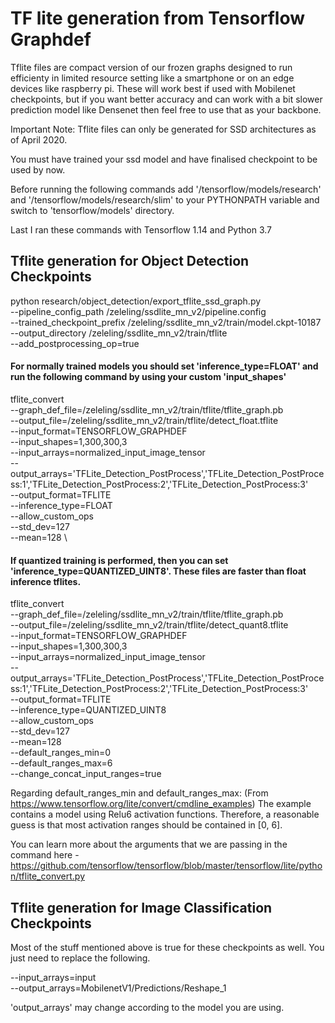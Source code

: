 # TF lite generation from Tensorflow Graphdef

Tflite files are compact version of our frozen graphs designed to run efficienty in limited resource setting like a smartphone or on an edge devices like raspberry pi. These will work best if used with Mobilenet checkpoints, but if you want better accuracy and can work with a bit slower prediction model like Densenet then feel free to use that as your backbone.

Important Note: Tflite files can only be generated for SSD architectures as of April 2020.

You must have trained your ssd model and have finalised checkpoint to be used by now.

Before running the following commands add '/tensorflow/models/research' and '/tensorflow/models/research/slim' to your PYTHONPATH variable and switch to 'tensorflow/models' directory.

Last I ran these commands with Tensorflow 1.14 and Python 3.7

## Tflite generation for Object Detection Checkpoints

python research/object_detection/export_tflite_ssd_graph.py \
  --pipeline_config_path /zeleling/ssdlite_mn_v2/pipeline.config \
  --trained_checkpoint_prefix /zeleling/ssdlite_mn_v2/train/model.ckpt-10187 \
  --output_directory /zeleling/ssdlite_mn_v2/train/tflite \
  --add_postprocessing_op=true

#### For normally trained models you should set 'inference_type=FLOAT' and run the following command by using your custom 'input_shapes'

tflite_convert \
  --graph_def_file=/zeleling/ssdlite_mn_v2/train/tflite/tflite_graph.pb \
  --output_file=/zeleling/ssdlite_mn_v2/train/tflite/detect_float.tflite \
  --input_format=TENSORFLOW_GRAPHDEF \
  --input_shapes=1,300,300,3 \
  --input_arrays=normalized_input_image_tensor \
  --output_arrays='TFLite_Detection_PostProcess','TFLite_Detection_PostProcess:1','TFLite_Detection_PostProcess:2','TFLite_Detection_PostProcess:3'  \
  --output_format=TFLITE \
  --inference_type=FLOAT \
  --allow_custom_ops \
  --std_dev=127 \
  --mean=128 \
  
#### If quantized training is performed, then you can set 'inference_type=QUANTIZED_UINT8'. These files are faster than float inference tflites.

tflite_convert \
  --graph_def_file=/zeleling/ssdlite_mn_v2/train/tflite/tflite_graph.pb \
  --output_file=/zeleling/ssdlite_mn_v2/train/tflite/detect_quant8.tflite \
  --input_format=TENSORFLOW_GRAPHDEF \
  --input_shapes=1,300,300,3 \
  --input_arrays=normalized_input_image_tensor \
  --output_arrays='TFLite_Detection_PostProcess','TFLite_Detection_PostProcess:1','TFLite_Detection_PostProcess:2','TFLite_Detection_PostProcess:3'  \
  --output_format=TFLITE \
  --inference_type=QUANTIZED_UINT8 \
  --allow_custom_ops \
  --std_dev=127 \
  --mean=128 \
  --default_ranges_min=0 \
  --default_ranges_max=6 \
  --change_concat_input_ranges=true
  
Regarding default_ranges_min and default_ranges_max: (From https://www.tensorflow.org/lite/convert/cmdline_examples) The example contains a model using Relu6 activation functions. Therefore, a reasonable guess is that most activation ranges should be contained in [0, 6].

You can learn more about the arguments that we are passing in the command here - https://github.com/tensorflow/tensorflow/blob/master/tensorflow/lite/python/tflite_convert.py
  
## Tflite generation for Image Classification Checkpoints

Most of the stuff mentioned above is true for these checkpoints as well. You just need to replace the following.

--input_arrays=input \
--output_arrays=MobilenetV1/Predictions/Reshape_1

'output_arrays' may change according to the model you are using.
